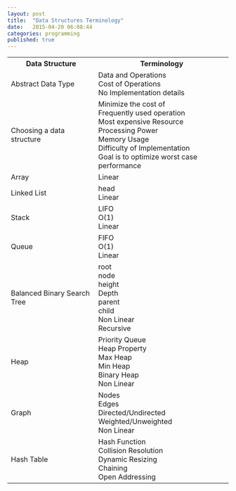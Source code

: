 ```yaml
---
layout: post
title:  "Data Structures Terminology"
date:   2015-04-20 06:08:44
categories: programming
published: true
---
```


  <table class="responsive-table striped">
    <tr>
      <th> Data Structure </th>
      <th> Terminology  </th>
    </tr>
    <tr>
      <td> Abstract Data Type </td>
      <td> Data and Operations<br/>
           Cost of Operations<br/>
           No Implementation details <br/>
      </td>
    </tr>
    <tr>
      <td> Choosing a data structure </td>
      <td> Minimize the cost of <br/>
            Frequently used operation<br/>
            Most expensive Resource <br/>
            Processing Power <br/>
            Memory Usage <br/>
            Difficulty of Implementation <br/>
            Goal is to optimize worst case performance <br/>
      </td>
    </tr>
    <tr>
      <td> Array </td>
      <td> Linear <br/>
      </td>
    </tr>
    <tr>
      <td> Linked List </td>
      <td> head   <br/>
           Linear
      </td>
    </tr>
    <tr>
      <td> Stack </td>
      <td> LIFO <br/>
           O(1) <br/>
           Linear <br/>
      </td>
    </tr>
    <tr>
      <td> Queue </td>
      <td> FIFO <br/>
           O(1) <br/> 
           Linear <br/>
      </td>
    </tr>
    <tr>
      <td>Balanced Binary Search Tree</td>
      <td> root <br/>
           node <br/>
           height <br/>
           Depth <br/>
           parent <br/>
           child <br/> 
           Non Linear <br/>
           Recursive <br/>
      </td>
    </tr>
    <tr>
      <td>Heap</td>
      <td> Priority Queue <br/>
           Heap Property <br/>
           Max Heap <br/>
           Min Heap <br/>
           Binary Heap <br/>
           Non Linear <br/>
      </td>
    </tr>
    <tr>
      <td>Graph</td>
      <td> Nodes <br/>
           Edges <br/>
           Directed/Undirected <br/>
           Weighted/Unweighted <br/>
           Non Linear <br/>
      </td>
    </tr>
    <tr>
      <td>Hash Table</td>
      <td> Hash Function <br/>
           Collision Resolution  <br/>
           Dynamic Resizing <br/>
           Chaining <br/>
           Open Addressing <br/>
      </td>
    </tr>
  </table>
